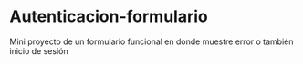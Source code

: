 # Autenticacion-formulario
Mini proyecto de un formulario funcional en donde muestre error o también inicio de sesión 
